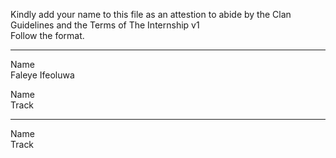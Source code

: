 
Kindly add your name to this file as an attestion to abide by the Clan Guidelines and the Terms of The Internship v1
<br/> Follow the format.<br/> 
___
Name <br/>
Faleye Ifeoluwa

Name <br/>
Track
___
Name <br/>
Track
